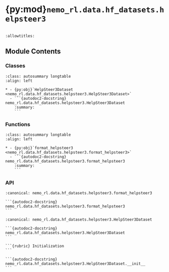 # {py:mod}`nemo_rl.data.hf_datasets.helpsteer3`

```{py:module} nemo_rl.data.hf_datasets.helpsteer3
```

```{autodoc2-docstring} nemo_rl.data.hf_datasets.helpsteer3
:allowtitles:
```

## Module Contents

### Classes

````{list-table}
:class: autosummary longtable
:align: left

* - {py:obj}`HelpSteer3Dataset <nemo_rl.data.hf_datasets.helpsteer3.HelpSteer3Dataset>`
  - ```{autodoc2-docstring} nemo_rl.data.hf_datasets.helpsteer3.HelpSteer3Dataset
    :summary:
    ```
````

### Functions

````{list-table}
:class: autosummary longtable
:align: left

* - {py:obj}`format_helpsteer3 <nemo_rl.data.hf_datasets.helpsteer3.format_helpsteer3>`
  - ```{autodoc2-docstring} nemo_rl.data.hf_datasets.helpsteer3.format_helpsteer3
    :summary:
    ```
````

### API

````{py:function} format_helpsteer3(data: dict[str, typing.Any]) -> dict[str, str | dict[str, str]]
:canonical: nemo_rl.data.hf_datasets.helpsteer3.format_helpsteer3

```{autodoc2-docstring} nemo_rl.data.hf_datasets.helpsteer3.format_helpsteer3
```
````

````{py:class} HelpSteer3Dataset()
:canonical: nemo_rl.data.hf_datasets.helpsteer3.HelpSteer3Dataset

```{autodoc2-docstring} nemo_rl.data.hf_datasets.helpsteer3.HelpSteer3Dataset
```

```{rubric} Initialization
```

```{autodoc2-docstring} nemo_rl.data.hf_datasets.helpsteer3.HelpSteer3Dataset.__init__
```

````
